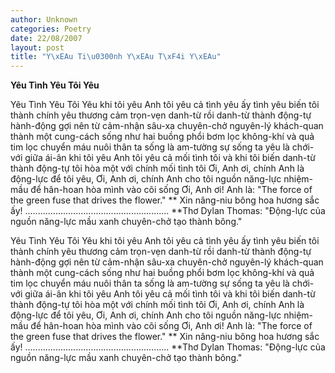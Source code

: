```yaml
---
author: Unknown
categories: Poetry
date: 22/08/2007
layout: post
title: "Y\xEAu Ti\u0300nh Y\xEAu T\xF4i Y\xEAu"
---
```


**Yêu Tình Yêu Tôi Yêu**

Yêu Tình Yêu Tôi Yêu
khi tôi yêu Anh
tôi yêu cả tình yêu ấy
tình yêu biến tôi thành chính yêu thương
cảm trọn-vẹn danh-từ
rồi danh-từ thành động-tự
hành-động gợi nên từ
cảm-nhận sâu-xa
chuyên-chở nguyên-lý khách-quan
thành một cung-cách sống
như hai buồng phổi bơm lọc không-khí
và quả tim lọc chuyển máu nuôi thân
ta sống là am-tường sự sống
ta yêu là chới-với giữa ái-ân
khi tôi yêu Anh
tôi yêu cả mối tình tôi
và khi tôi biến
danh-từ thành động-tự
tôi hòa một với chính
mối tình tôi
Ơi, Anh ơi, chính Anh là động-lực
để tôi yêu,
Ơi, Anh ơi, chính Anh cho tôi
nguồn năng-lực nhiệm-mầu
để hân-hoan hòa mình vào cõi sống
Ơi, Anh ơi! Anh là:
"The force of the green fuse
that drives the flower." **
Xin nâng-niu bông hoa hương sắc ấy!
.........................................................
**Thơ Dylan Thomas:
    "Động-lực của nguồn năng-lực mầu xanh
     chuyên-chở tạo thành bông."

Yêu Tình Yêu Tôi Yêu
khi tôi yêu Anh
tôi yêu cả tình yêu ấy
tình yêu biến tôi thành chính yêu thương
cảm trọn-vẹn danh-từ
rồi danh-từ thành động-tự
hành-động gợi nên từ
cảm-nhận sâu-xa
chuyên-chở nguyên-lý khách-quan
thành một cung-cách sống
như hai buồng phổi bơm lọc không-khí
và quả tim lọc chuyển máu nuôi thân
ta sống là am-tường sự sống
ta yêu là chới-với giữa ái-ân
khi tôi yêu Anh
tôi yêu cả mối tình tôi
và khi tôi biến
danh-từ thành động-tự
tôi hòa một với chính
mối tình tôi
Ơi, Anh ơi, chính Anh là động-lực
để tôi yêu,
Ơi, Anh ơi, chính Anh cho tôi
nguồn năng-lực nhiệm-mầu
để hân-hoan hòa mình vào cõi sống
Ơi, Anh ơi! Anh là:
"The force of the green fuse
that drives the flower." **
Xin nâng-niu bông hoa hương sắc ấy!
.........................................................
**Thơ Dylan Thomas:
    "Động-lực của nguồn năng-lực mầu xanh
     chuyên-chở tạo thành bông."
